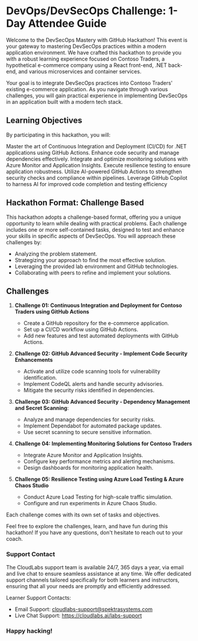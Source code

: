 # DevOps/DevSecOps Challenge: 1-Day Attendee Guide

Welcome to the DevSecOps Mastery with GitHub Hackathon! This event is your gateway to mastering DevSecOps practices within a modern application environment. We have crafted this hackathon to provide you with a robust learning experience focused on Contoso Traders, a hypothetical e-commerce company using a React front-end, .NET back-end, and various microservices and container services.

Your goal is to integrate DevSecOps practices into Contoso Traders' existing e-commerce application. As you navigate through various challenges, you will gain practical experience in implementing DevSecOps in an application built with a modern tech stack.


## Learning Objectives

By participating in this hackathon, you will:

Master the art of Continuous Integration and Deployment (CI/CD) for .NET applications using GitHub Actions. Enhance code security and manage dependencies effectively. Integrate and optimize monitoring solutions with Azure Monitor and Application Insights. Execute resilience testing to ensure application robustness. Utilize AI-powered GitHub Actions to strengthen security checks and compliance within pipelines. Leverage GitHub Copilot to harness AI for improved code completion and testing efficiency

## Hackathon Format: Challenge Based
This hackathon adopts a challenge-based format, offering you a unique opportunity to learn while dealing with practical problems. Each challenge includes one or more self-contained tasks, designed to test and enhance your skills in specific aspects of DevSecOps. You will approach these challenges by:

- Analyzing the problem statement.
- Strategizing your approach to find the most effective solution.
- Leveraging the provided lab environment and GitHub technologies.
- Collaborating with peers to refine and implement your solutions.

## Challenges

1. **Challenge 01: Continuous Integration and Deployment for Contoso Traders using GitHub Actions**
   - Create a GitHub repository for the e-commerce application.
   - Set up a CI/CD workflow using GitHub Actions.
   - Add new features and test automated deployments with GitHub Actions. 

2. **Challenge 02: GitHub Advanced Security - Implement Code Security Enhancements**
   - Activate and utilize code scanning tools for vulnerability identification.
   - Implement CodeQL alerts and handle security advisories.
   - Mitigate the security risks identified in dependencies.
       
3. **Challenge 03: GitHub Advanced Security - Dependency Management and Secret Scanning**:
    - Analyze and manage dependencies for security risks.
    - Implement Dependabot for automated package updates.
    - Use secret scanning to secure sensitive information.

4. **Challenge 04: Implementing Monitoring Solutions for Contoso Traders**
   - Integrate Azure Monitor and Application Insights.
   - Configure key performance metrics and alerting mechanisms.
   - Design dashboards for monitoring application health.

5. **Challenge 05: Resilience Testing using Azure Load Testing & Azure Chaos Studio**
   - Conduct Azure Load Testing for high-scale traffic simulation.
   - Configure and run experiments in Azure Chaos Studio.

Each challenge comes with its own set of tasks and objectives.

Feel free to explore the challenges, learn, and have fun during this hackathon! If you have any questions, don't hesitate to reach out to your coach.

### Support Contact
The CloudLabs support team is available 24/7, 365 days a year, via email and live chat to ensure seamless assistance at any time. We offer dedicated support channels tailored specifically for both learners and instructors, ensuring that all your needs are promptly and efficiently addressed.
 
Learner Support Contacts:
 
- Email Support: cloudlabs-support@spektrasystems.com
- Live Chat Support: https://cloudlabs.ai/labs-support
 
### Happy hacking!
